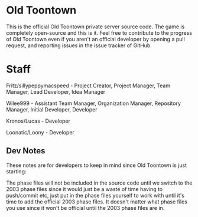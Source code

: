 Old Toontown
===================

This is the official Old Toontown private server source code. The game is completely open-source and this is it. Feel free to contribute to the progress of Old Toontown even if you aren't an official developer by opening a pull request, and reporting issues in the issue tracker of GitHub.

Staff
=====

Fritz/sillypeppymacspeed - Project Creator, Project Manager, Team Manager, Lead Developer, Idea Manager

Wilee999 - Assistant Team Manager, Organization Manager, Repository Manager, Initial Developer, Developer

Kronos/Lucas - Developer

Loonatic/Loony - Developer

Dev Notes
---------

These notes are for developers to keep in mind since Old Toontown is just starting:

The phase files will not be included in the source code until we switch to the 2003 phase files since it would just be a waste of time having to push/commit etc, just put in the phase files yourself to work with until it's time to add the official 2003 phase files. It doesn't matter what phase files you use since it won't be official until the 2003 phase files are in.